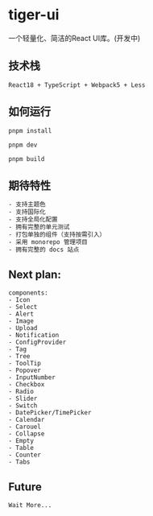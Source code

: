 # tiger-ui
一个轻量化、简洁的React UI库。(开发中)

## 技术栈
```shell
React18 + TypeScript + Webpack5 + Less
```

## 如何运行
``` shell
pnpm install

pnpm dev

pnpm build
```

## 期待特性
```txt
- 支持主题色
- 支持国际化
- 支持全局化配置
- 拥有完整的单元测试
- 打包单独的组件（支持按需引入）
- 采用 monorepo 管理项目
- 拥有完整的 docs 站点
```

## Next plan:
```shell
components:
- Icon
- Select
- Alert
- Image
- Upload
- Notification
- ConfigProvider
- Tag
- Tree
- ToolTip
- Popover
- InputNumber
- Checkbox
- Radio
- Slider
- Switch
- DatePicker/TimePicker
- Calendar
- Carouel
- Collapse
- Empty
- Table
- Counter
- Tabs
```

## Future
```shell
Wait More...
```
